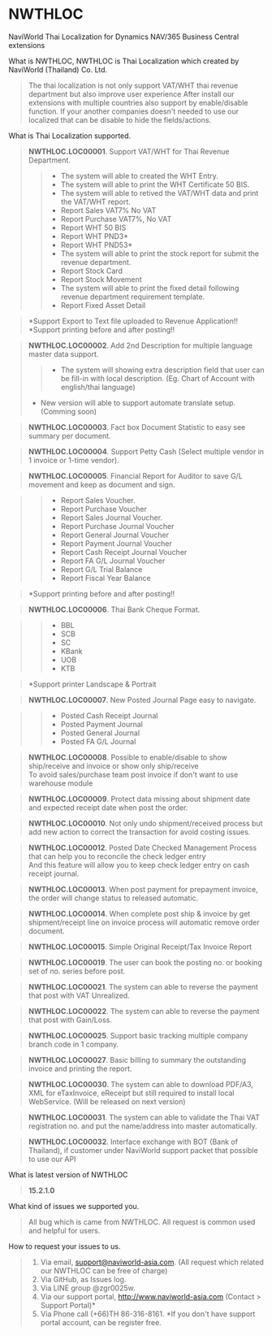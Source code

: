 # NWTHLOC
NaviWorld Thai Localization for Dynamics NAV/365 Business Central extensions

What is NWTHLOC, NWTHLOC is Thai Localization which created by NaviWorld (Thailand) Co. Ltd.
>The thai localization is not only support VAT/WHT thai revenue department but also improve user experience
>After install our extensions with multiple countries also support by enable/disable function.
>If your another companies doesn't needed to use our localized that can be disable to hide the fields/actions.

What is Thai Localization supported.
><b>NWTHLOC.LOC00001</b>. Support VAT/WHT for Thai Revenue Department.
  >>- The system will able to created the WHT Entry.
  >>- The system will able to print the WHT Certificate 50 BIS.
  >>- The system will able to retived the VAT/WHT data and print the VAT/WHT report.
  >>- Report Sales VAT7% No VAT
  >>- Report Purchase VAT7%, No VAT
  >>- Report WHT 50 BIS
  >>- Report WHT PND3*
  >>- Report WHT PND53*
  >>- The system will able to print the stock report for submit the revenue department.
  >>- Report Stock Card
  >>- Report Stock Movement
  >>- The system will able to print the fixed detail following revenue department requirement template.
  >>- Report Fixed Asset Detail
  
>*Support Export to Text file uploaded to Revenue Application!! <br>
*Support printing before and after posting!!

><b>NWTHLOC.LOC00002</b>. Add 2nd Description for multiple language master data support.
  >>- The system will showing extra description field that user can be fill-in with local description. (Eg. Chart of Account with english/thai language)
  >* New version will able to support automate translate setup. (Comming soon)

><b>NWTHLOC.LOC00003</b>. Fact box Document Statistic to easy see summary per document.

><b>NWTHLOC.LOC00004</b>. Support Petty Cash (Select multiple vendor in 1 invoice or 1-time vendor).

><b>NWTHLOC.LOC00005</b>. Financial Report for Auditor to save G/L movement and keep as document and sign.

  >>- Report Sales Voucher.
  >>- Report Purchase Voucher
  >>- Report Sales Journal Voucher.
  >>- Report Purchase Journal Voucher
  >>- Report General Journal Voucher
  >>- Report Payment Journal Voucher
  >>- Report Cash Receipt Journal Voucher
  >>- Report FA G/L Journal Voucher
  >>- Report G/L Trial Balance
  >>- Report Fiscal Year Balance

>*Support printing before and after posting!!

><b>NWTHLOC.LOC00006</b>. Thai Bank Cheque Format.

  >>- BBL
  >>- SCB
  >>- SC
  >>- KBank
  >>- UOB
  >>- KTB

>*Support printer Landscape & Portrait

><b>NWTHLOC.LOC00007</b>. New Posted Journal Page easy to navigate.

  >>- Posted Cash Receipt Journal
  >>- Posted Payment Journal
  >>- Posted General Journal
  >>- Posted FA G/L Journal

><b>NWTHLOC.LOC00008</b>. Possible to enable/disable to show ship/receive and invoice or show only ship/receive<br>
To avoid sales/purchase team post invoice if don't want to use warehouse module

><b>NWTHLOC.LOC00009</b>. Protect data missing about shipment date and expected receipt date when post the order.

><b>NWTHLOC.LOC00010</b>. Not only undo shipment/received process but add new action to correct the transaction for avoid costing issues.

><b>NWTHLOC.LOC00012</b>. Posted Date Checked Management Process that can help you to reconcile the check ledger entry<br>
And this feature will allow you to keep check ledger entry on cash receipt journal.

><b>NWTHLOC.LOC00013</b>. When post payment for prepayment invoice, the order will change status to released automatic.

><b>NWTHLOC.LOC00014</b>. When complete post ship & invoice by get shipment/receipt line on invoice process will automatic remove order document.

><b>NWTHLOC.LOC00015</b>. Simple Original Receipt/Tax Invoice Report

><b>NWTHLOC.LOC00019</b>. The user can book the posting no. or booking set of no. series before post.

><b>NWTHLOC.LOC00021</b>. The system can able to reverse the payment that post with VAT Unrealized.

><b>NWTHLOC.LOC00022</b>. The system can able to reverse the payment that post with Gain/Loss.

><b>NWTHLOC.LOC00025</b>. Support basic tracking multiple company branch code in 1 company.

><b>NWTHLOC.LOC00027</b>. Basic billing to summary the outstanding invoice and printing the report.

><b>NWTHLOC.LOC00030</b>. The system can able to download PDF/A3, XML for eTaxInvoice, eReceipt but still required to install local WebService. (Will be released on next version)

><b>NWTHLOC.LOC00031</b>. The system can able to validate the Thai VAT registration no. and put the name/address into master automatically.

><b>NWTHLOC.LOC00032</b>. Interface exchange with BOT (Bank of Thailand), if customer under NaviWorld support packet that possible to use our API

What is latest version of NWTHLOC
 > <b>15.2.1.0</b>

What kind of issues we supported you.
 > All bug which is came from NWTHLOC.
 > All request is common used and helpful for users.

How to request your issues to us.
 > 1. Via email, support@naviworld-asia.com. (All request which related our NWTHLOC can be free of charge)
 > 2. Via GitHub, as Issues log.
 > 3. Via LINE group @zgr0025w.
 > 4. Via our support portal, http://www.naviworld-asia.com   (Contact > Support Portal)*
 > 5. Via Phone call (+66)TH 86-316-8161.
 *If you don't have support portal account, can be register free.
